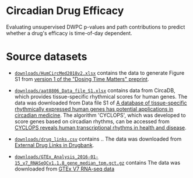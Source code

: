 # Circadian Drug Efficacy

Evaluating unsupervised DWPC p-values and path contributions to predict whether a drug's efficacy is time-of-day dependent.


# Source datasets

+ [`downloads/HumCircMed2018v2.xlsx`](downloads/HumCircMed2018v2.xlsx) contains the data to generate Figure S1 from [version 1 of the "Dosing Time Matters" preprint](https://www.biorxiv.org/content/10.1101/570119v1.full).

+ [`downloads/aat8806_Data_file_S1.xlsx`](downloads/aat8806_Data_file_S1.xlsx) contains data from CircaDB, which provides tissue-specific rhythmical scores for human genes. 
  The data was downloaded from Data file S1 of [A database of tissue-specific rhythmically expressed human genes has potential applications in circadian medicine](https://doi.org/10.1126/scitranslmed.aat8806).
  The algorithm 'CYCLOPS', which was developed to score genes based on circadian rhythms, can be accessed from [CYCLOPS reveals human transcriptional rhythms in health and disease](https://doi.org/10.1073/pnas.1619320114).

+ [`downloads/drug_links.csv`](downloads/drug_links.csv) contains ..
  The data was downloaded from [External Drug Links in Drugbank](https://www.drugbank.ca/releases/5-1-3/downloads/all-drug-links).

+ [`downloads/GTEx_Analysis_2016-01-15_v7_RNASeQCv1.1.8_gene_median_tpm.gct.gz`](downloads/GTEx_Analysis_2016-01-15_v7_RNASeQCv1.1.8_gene_median_tpm.gct.gz) contains
  The data was downloaded from [GTEx V7 RNA-seq data](https://storage.googleapis.com/gtex_analysis_v7/rna_seq_data/GTEx_Analysis_2016-01-15_v7_RNASeQCv1.1.8_gene_median_tpm.gct.gz)

